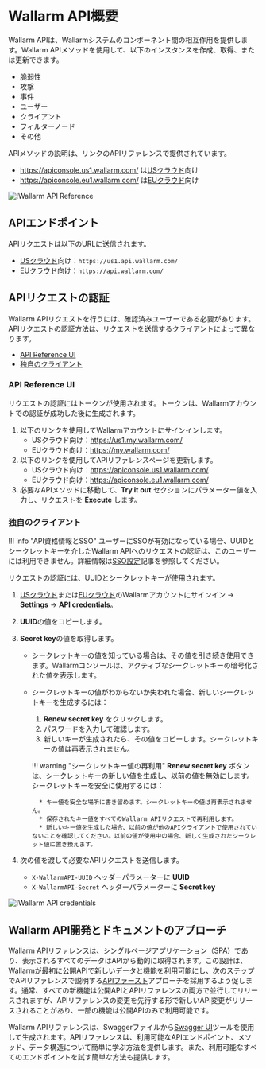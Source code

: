 # Wallarm API概要

Wallarm APIは、Wallarmシステムのコンポーネント間の相互作用を提供します。Wallarm APIメソッドを使用して、以下のインスタンスを作成、取得、または更新できます。

* 脆弱性
* 攻撃
* 事件
* ユーザー
* クライアント
* フィルターノード
* その他

APIメソッドの説明は、リンクのAPIリファレンスで提供されています。

* https://apiconsole.us1.wallarm.com/ は[USクラウド](../about-wallarm/overview.md#us-cloud)向け
* https://apiconsole.eu1.wallarm.com/ は[EUクラウド](../about-wallarm/overview.md#eu-cloud)向け

![!Wallarm API Reference](../images/wallarm-api-reference.png)

## APIエンドポイント

APIリクエストは以下のURLに送信されます。

* [USクラウド](../about-wallarm/overview.md#us-cloud)向け：`https://us1.api.wallarm.com/`
* [EUクラウド](../about-wallarm/overview.md#eu-cloud)向け：`https://api.wallarm.com/`

## APIリクエストの認証

Wallarm APIリクエストを行うには、確認済みユーザーである必要があります。APIリクエストの認証方法は、リクエストを送信するクライアントによって異なります。

* [API Reference UI](#api-reference-ui)
* [独自のクライアント](#your-own-client)

### API Reference UI

リクエストの認証にはトークンが使用されます。トークンは、Wallarmアカウントでの認証が成功した後に生成されます。

1. 以下のリンクを使用してWallarmアカウントにサインインします。
    * USクラウド向け：https://us1.my.wallarm.com/
    * EUクラウド向け：https://my.wallarm.com/
2. 以下のリンクを使用してAPIリファレンスページを更新します。
    * USクラウド向け：https://apiconsole.us1.wallarm.com/
    * EUクラウド向け：https://apiconsole.eu1.wallarm.com/
3. 必要なAPIメソッドに移動して、**Try it out** セクションにパラメーター値を入力し、リクエストを **Execute** します。

### 独自のクライアント

!!! info "API資格情報とSSO"
    ユーザーにSSOが有効になっている場合、UUIDとシークレットキーを介したWallarm APIへのリクエストの認証は、このユーザーには利用できません。詳細情報は[SSO設定](../admin-en/configuration-guides/sso/employ-user-auth.md#sso-and-api-authentication)記事を参照してください。

リクエストの認証には、UUIDとシークレットキーが使用されます。

1. [USクラウド](https://us1.my.wallarm.com/)または[EUクラウド](https://my.wallarm.com/)のWallarmアカウントにサインイン → **Settings** → **API credentials**。
2. **UUID**の値をコピーします。
3. **Secret key**の値を取得します。

    * シークレットキーの値を知っている場合は、その値を引き続き使用できます。Wallarmコンソールは、アクティブなシークレットキーの暗号化された値を表示します。
    * シークレットキーの値がわからないか失われた場合、新しいシークレットキーを生成するには：
        1. **Renew secret key** をクリックします。
        1. パスワードを入力して確認します。
        1. 新しいキーが生成されたら、その値をコピーします。シークレットキーの値は再表示されません。

        !!! warning "シークレットキー値の再利用"
            **Renew secret key** ボタンは、シークレットキーの新しい値を生成し、以前の値を無効にします。シークレットキーを安全に使用するには：

            * キー値を安全な場所に書き留めます。シークレットキーの値は再表示されません。
            * 保存されたキー値をすべてのWallarm APIリクエストで再利用します。
            * 新しいキー値を生成した場合、以前の値が他のAPIクライアントで使用されていないことを確認してください。以前の値が使用中の場合、新しく生成されたシークレット値に置き換えます。
4. 次の値を渡して必要なAPIリクエストを送信します。
    * `X-WallarmAPI-UUID` ヘッダーパラメーターに **UUID**
    * `X-WallarmAPI-Secret` ヘッダーパラメーターに **Secret key**

![!Wallarm API credentials](../images/wallarm-api-credentials.png)

## Wallarm API開発とドキュメントのアプローチ

Wallarm APIリファレンスは、シングルページアプリケーション（SPA）であり、表示されるすべてのデータはAPIから動的に取得されます。この設計は、Wallarmが最初に公開APIで新しいデータと機能を利用可能にし、次のステップでAPIリファレンスで説明する[APIファースト](https://swagger.io/resources/articles/adopting-an-api-first-approach/)アプローチを採用するよう促します。通常、すべての新機能は公開APIとAPIリファレンスの両方で並行してリリースされますが、APIリファレンスの変更を先行する形で新しいAPI変更がリリースされることがあり、一部の機能は公開APIのみで利用可能です。

Wallarm APIリファレンスは、Swaggerファイルから[Swagger UI](https://swagger.io/tools/swagger-ui/)ツールを使用して生成されます。APIリファレンスは、利用可能なAPIエンドポイント、メソッド、データ構造について簡単に学ぶ方法を提供します。また、利用可能なすべてのエンドポイントを試す簡単な方法も提供します。